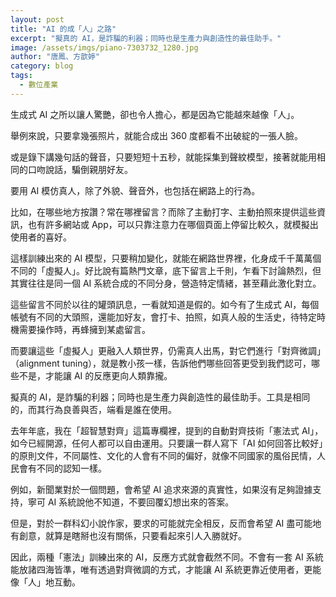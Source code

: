 ```yaml
---
layout: post
title: "AI 的成「人」之路"
excerpt: "擬真的 AI，是詐騙的利器；同時也是生產力與創造性的最佳助手。"
image: /assets/imgs/piano-7303732_1280.jpg 
author: "唐鳳、方歆婷"
category: blog
tags:
  - 數位產業
---
```


生成式 AI 之所以讓人驚艷，卻也令人擔心，都是因為它能越來越像「人」。

舉例來說，只要拿幾張照片，就能合成出 360 度都看不出破綻的一張人臉。

或是錄下講幾句話的聲音，只要短短十五秒，就能採集到聲紋模型，接著就能用相同的口吻說話，騙倒親朋好友。

要用 AI 模仿真人，除了外貌、聲音外，也包括在網路上的行為。

比如，在哪些地方按讚？常在哪裡留言？而除了主動打字、主動拍照來提供這些資訊，也有許多網站或 App，可以只靠注意力在哪個頁面上停留比較久，就模擬出使用者的喜好。

這樣訓練出來的 AI 模型，只要稍加變化，就能在網路世界裡，化身成千千萬萬個不同的「虛擬人」。好比說有篇熱門文章，底下留言上千則，乍看下討論熱烈，但其實往往是同一個 AI 系統合成的不同分身，營造特定情緒，甚至藉此激化對立。

這些留言不同於以往的罐頭訊息，一看就知道是假的。如今有了生成式 AI，每個帳號有不同的大頭照，還能加好友，會打卡、拍照，如真人般的生活史，待特定時機需要操作時，再蜂擁到某處留言。

而要讓這些「虛擬人」更融入人類世界，仍需真人出馬，對它們進行「對齊微調」（alignment tuning），就是教小孩一樣，告訴他們哪些回答更受到我們認可，哪些不是，才能讓 AI 的反應更向人類靠攏。

擬真的 AI，是詐騙的利器；同時也是生產力與創造性的最佳助手。工具是相同的，而其行為良善與否，端看是誰在使用。

去年年底，我在「超智慧對齊」這篇專欄裡，提到的自動對齊技術「憲法式 AI」，如今已經開源，任何人都可以自由運用。只要讓一群人寫下「AI 如何回答比較好」的原則文件，不同屬性、文化的人會有不同的偏好，就像不同國家的風俗民情，人民會有不同的認知一樣。

例如，新聞業對於一個問題，會希望 AI 追求來源的真實性，如果沒有足夠證據支持，寧可 AI 系統說他不知道，不要回覆幻想出來的答案。

但是，對於一群科幻小說作家，要求的可能就完全相反，反而會希望 AI 盡可能地有創意，就算是瞎掰也沒有關係，只要看起來引人入勝就好。

因此，兩種「憲法」訓練出來的 AI，反應方式就會截然不同。不會有一套 AI 系統能放諸四海皆準，唯有透過對齊微調的方式，才能讓 AI 系統更靠近使用者，更能像「人」地互動。
